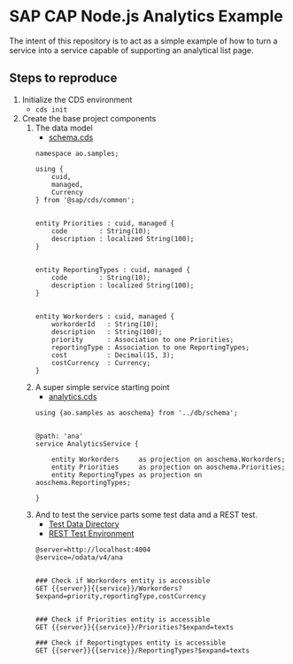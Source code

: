 # SAP CAP Node.js Analytics Example

The intent of this repository is to act as a simple example of how to turn a service into a service capable of supporting an analytical list page.

## Steps to reproduce
1. Initialize the CDS environment
    - `cds init`
2. Create the base project components
    1. The data model
        - [schema.cds](./db/schema.cds)
        ```cds
        namespace ao.samples;

        using {
            cuid,
            managed,
            Currency
        } from '@sap/cds/common';


        entity Priorities : cuid, managed {
            code        : String(10);
            description : localized String(100);
        }


        entity ReportingTypes : cuid, managed {
            code        : String(10);
            description : localized String(100);
        }


        entity Workorders : cuid, managed {
            workorderId   : String(10);
            description   : String(100);
            priority      : Association to one Priorities;
            reportingType : Association to one ReportingTypes;
            cost          : Decimal(15, 3);
            costCurrency  : Currency;
        }

        ```
    2. A super simple service starting point
        -  [analytics.cds](./srv/analytics.cds)
        ```cds
        using {ao.samples as aoschema} from '../db/schema';


        @path: 'ana'
        service AnalyticsService {

            entity Workorders     as projection on aoschema.Workorders;
            entity Priorities     as projection on aoschema.Priorities;
            entity ReportingTypes as projection on aoschema.ReportingTypes;

        }
    3. And to test the service parts some test data and a REST test.
        - [Test Data Directory](./test/data/)
        - [REST Test Environment](./test/http/analytics.http)
        ```http
        @server=http://localhost:4004
        @service=/odata/v4/ana


        ### Check if Workorders entity is accessible
        GET {{server}}{{service}}/Workorders?$expand=priority,reportingType,costCurrency


        ### Check if Priorities entity is accessible
        GET {{server}}{{service}}/Priorities?$expand=texts

        ### Check if Reportingtypes entity is accessible
        GET {{server}}{{service}}/ReportingTypes?$expand=texts
        ```
